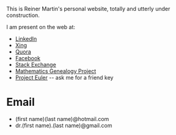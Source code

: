 This is Reiner Martin's personal website, totally and utterly under construction.

I am present on the web at:
- [LinkedIn](https://www.linkedin.com/in/reinermartin/)
- [Xing](https://www.xing.com/profile/Reiner_Martin/cv)
- [Quora](https://www.quora.com/profile/Reiner-Martin-2)
- [Facebook](https://www.facebook.com/reiner.martin)
- [Stack Exchange](https://math.stackexchange.com/users/248912/reiner-martin)
- [Mathematics Genealogy Project](https://www.genealogy.math.ndsu.nodak.edu/id.php?id=36413)
- [Project Euler](https://projecteuler.net/progress=reinermartin) -- ask me for a friend key


# Email

- (first name)(last name)@hotmail.com
- dr.(first name).(last name)@gmail.com
